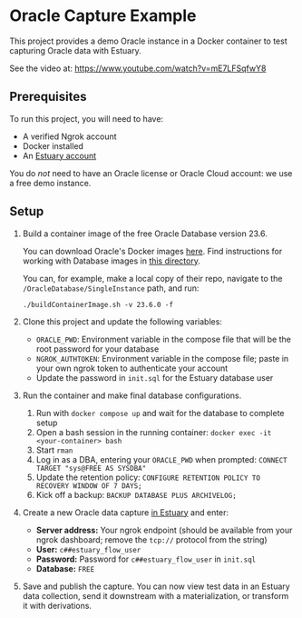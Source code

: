 
# Oracle Capture Example

This project provides a demo Oracle instance in a Docker container to test capturing Oracle data with Estuary.

See the video at: https://www.youtube.com/watch?v=mE7LFSqfwY8

## Prerequisites

To run this project, you will need to have:
* A verified Ngrok account
* Docker installed
* An [Estuary account](https://estuary.dev)

You do *not* need to have an Oracle license or Oracle Cloud account: we use a free demo instance.

## Setup

1. Build a container image of the free Oracle Database version 23.6.

    You can download Oracle's Docker images [here](https://github.com/oracle/docker-images/tree/main). Find instructions for working with Database images in [this directory](https://github.com/oracle/docker-images/tree/main/OracleDatabase/SingleInstance).

    You can, for example, make a local copy of their repo, navigate to the `/OracleDatabase/SingleInstance` path, and run:

    ```
    ./buildContainerImage.sh -v 23.6.0 -f
    ```

2. Clone this project and update the following variables:

    * `ORACLE_PWD`: Environment variable in the compose file that will be the root password for your database
    * `NGROK_AUTHTOKEN`: Environment variable in the compose file; paste in your own ngrok token to authenticate your account
    * Update the password in `init.sql` for the Estuary database user

3. Run the container and make final database configurations.

    1. Run with `docker compose up` and wait for the database to complete setup
    2. Open a bash session in the running container: `docker exec -it <your-container> bash`
    3. Start `rman`
    4. Log in as a DBA, entering your `ORACLE_PWD` when prompted: `CONNECT TARGET "sys@FREE AS SYSDBA"`
    5. Update the retention policy: `CONFIGURE RETENTION POLICY TO RECOVERY WINDOW OF 7 DAYS;`
    6. Kick off a backup: `BACKUP DATABASE PLUS ARCHIVELOG;`

4. Create a new Oracle data capture [in Estuary](https://dashboard.estuary.dev/captures) and enter:

    * **Server address:** Your ngrok endpoint (should be available from your ngrok dashboard; remove the `tcp://` protocol from the string)
    * **User:** `c##estuary_flow_user`
    * **Password:** Password for `c##estuary_flow_user` in `init.sql`
    * **Database:** `FREE`

5. Save and publish the capture. You can now view test data in an Estuary data collection, send it downstream with a materialization, or transform it with derivations.
